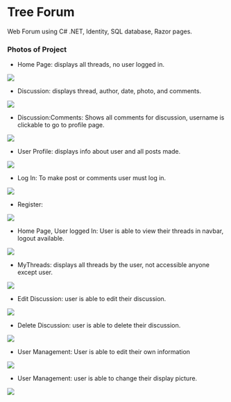 # Tree Forum

Web Forum using C# .NET, Identity, SQL database, Razor pages. 

### Photos of Project

- Home Page: displays all threads, no user logged in.
  
![](https://github.com/romelt777/TreeForum/blob/main/Screenshots/home_page_no_user.png)

- Discussion: displays thread, author, date, photo, and comments.
  
![](https://github.com/romelt777/TreeForum/blob/main/Screenshots/discussion.png)

- Discussion:Comments: Shows all comments for discussion, username is clickable to go to profile page. 
  
![](https://github.com/romelt777/TreeForum/blob/main/Screenshots/comments_on_post.png)

- User Profile: displays info about user and all posts made. 
  
![](https://github.com/romelt777/TreeForum/blob/main/Screenshots/user_profile.png)

- Log In: To make post or comments user must log in.
  
![](https://github.com/romelt777/TreeForum/blob/main/Screenshots/log_in.png)

- Register: 
  
![](https://github.com/romelt777/TreeForum/blob/main/Screenshots/register.png)

- Home Page, User logged In: User is able to view their threads in navbar, logout available.
  
![](https://github.com/romelt777/TreeForum/blob/main/Screenshots/home_page_user_logged_in.png)

- MyThreads: displays all threads by the user, not accessible anyone except user. 
  
![](https://github.com/romelt777/TreeForum/blob/main/Screenshots/user_threads2.png)

- Edit Discussion: user is able to edit their discussion.

![](https://github.com/romelt777/TreeForum/blob/main/Screenshots/edit_discussion.png)

- Delete Discussion: user is able to delete their discussion.
  
![](https://github.com/romelt777/TreeForum/blob/main/Screenshots/delete_discussion.png)

- User Management: User is able to edit their own information

![](https://github.com/romelt777/TreeForum/blob/main/Screenshots/user_manage.png)

- User Management: user is able to change their display picture.
  
![](https://github.com/romelt777/TreeForum/blob/main/Screenshots/changed_photo.png)

